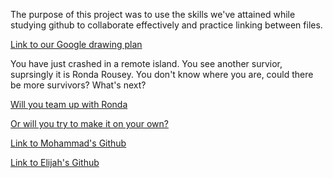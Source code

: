The purpose of this project was to use the skills we've attained while studying github to collaborate effectively and practice linking between files. 

[Link to our Google drawing plan](https://docs.google.com/a/hstat.org/drawings/d/1r52Ms4U0Sy_42orR15y1FfSB2cp70kJvt1ic93ZY390/edit?usp=sharing)


You have just crashed in a remote island. You see another survior, suprsingly it is Ronda Rousey. You don't know where you are, could there be more survivors? What's next? 

[Will you team up with Ronda](teamup/suppliesorsurvivors.md)

[Or will you try to make it on your own?](soloadventure/explore)

[Link to Mohammad's Github](https://github.com/thewonderer123)

[Link to Elijah's Github](https://github.com/elijahm0487)